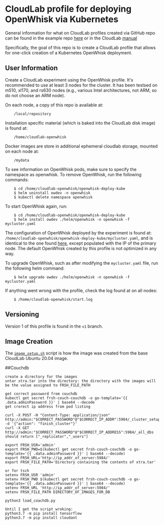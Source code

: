 # CloudLab profile for deploying OpenWhisk via Kubernetes

General information for what on CloudLab profiles created via GitHub repo can be found in the example repo [here](https://github.com/emulab/my-profile) or in the CloudLab [manual](https://docs.cloudlab.us/cloudlab-manual.html)

Specifically, the goal of this repo is to create a CloudLab profile that allows for one-click creation of a Kubernetes OpenWhisk deployment.

## User Information

Create a CloudLab experiment using the OpenWhisk profile. It's recommended to use at least 3 nodes for the cluster. It has been testsed on m510, xl170, and rs630 nodes (e.g., various Intel architectures, not ARM, so do not choose an ARM node). 

On each node, a copy of this repo is available at:
```
    /local/repository
```
Installation specific material (which is baked into the CloudLab disk image) is found at:
```
    /home/cloudlab-openwhisk
```
Docker images are store in additional ephemeral cloudlab storage, mounted on each node at:
```
    /mydata
```

To see information on OpenWhisk pods, make sure to specify the namespace as openwhisk. To remove OpenWhisk,
run the following commands:
```
    $ cd /home/cloudlab-openwhisk/openwhisk-deploy-kube
    $ helm uninstall owdev -n openwhisk
    $ kubectl delete namespace openwhisk
```

To start OpenWhisk again, run:
```
    $ cd /home/cloudlab-openwhisk/openwhisk-deploy-kube
    $ helm install owdev ./helm/openwhisk -n openwhisk -f mycluster.yaml
```

The configuration of OpenWhisk deployed by the experiment is found at: ```/home/cloudlab-openwhisk/openwhisk-deploy-kube/mycluster.yaml```, and is 
identical to the one found [here](mycluster.yaml), except populated with the IP of the primary node. The
default OpenWhisk created by this profile is not optimized in any way. 

To upgrade OpenWhisk, such as after modifying the ```mycluster.yaml``` file, run the following helm command:
```
    $ helm upgrade owdev ./helm/openwhisk -n openwhisk -f mycluster.yaml
```

If anything went wrong with the profile, check the log found at on all nodes:
```
    $ /home/cloudlab-openwhisk/start.log
```

## Versioning
Version 1 of this profile is found in the ```v1``` branch.

## Image Creation

The [```image_setup.sh```](image_setup.sh) script is how the image was created from the base CloudLab Ubuntu 20.04 image.

##Couchdb

```
create a directory for the images
untar xtra.tar into the directory: the directory with the images will be the value assigned to FRSH_FILE_PATH

get correct password from couchdb
kubectl get secret frsh-couch-couchdb -o go-template='{{ .data.adminPassword }}' | base64 --decode
get crorect ip address from pod listing

curl -X POST -H "Content-Type: application/json" http://admin:"$CORRECT_PASSWORD"@"$CORRECT_IP_ADDR":5984/_cluster_setup -d '{"action": "finish_cluster"}'
curl -X GET http://admin:"$CORRECT_PASSWORD"@"$CORRECT_IP_ADDRESS":5984/_all_dbs
should return ["_replicator","_users"]

export FRSH_USR='admin'
export FRSH_PWD=$(kubectl get secret frsh-couch-couchdb -o go-template='{{ .data.adminPassword }}' | base64 --decode)
export FRSH_URL='http://ip_addr_of_server:5984/'
export FRSH_FILE_PATH='Directory containing the contents of xtra.tar'

or for tsch
setenv FRSH_USR 'admin'
setenv FRSH_PWD $(kubectl get secret frsh-couch-couchdb -o go-template='{{ .data.adminPassword }}' | base64 --decode)
setenv FRSH_URL 'http://ip_addr_of_server:5984/'
setenv FRSH_FILE_PATH DIRECTORY_OF_IMAGES_FOR_DB

python3 load_coachdb.py

Until I get the script wroking: 
python3.7 -m pip install tensorflow
python3.7 -m pip install cloudant


   ```

